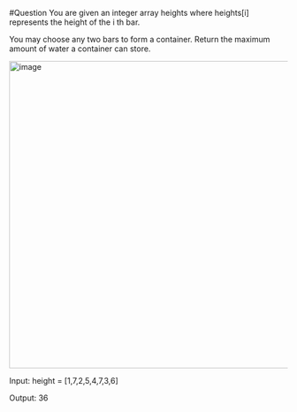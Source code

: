 #Question 
You are given an integer array heights where heights[i] represents the height of the i th bar.

You may choose any two bars to form a container. Return the maximum amount of water a container can store.

<img width="912" height="556" alt="image" src="https://github.com/user-attachments/assets/695ec46d-5e41-4a29-bf5b-0f85b11ff3d3" />

Input: height = [1,7,2,5,4,7,3,6]

Output: 36
